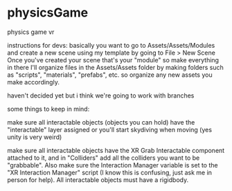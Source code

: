 # physicsGame
physics game vr

instructions for devs:
basically you want to go to Assets/Assets/Modules and create a new scene using my template by going to File > New Scene
Once you've created your scene that's your "module" so make everything in there
I'll organize files in the Assets/Assets folder by making folders such as "scripts", "materials", "prefabs", etc. so organize any new assets you make accordingly.

haven't decided yet but i think we're going to work with branches

some things to keep in mind:

make sure all interactable objects (objects you can hold) have the "interactable" layer assigned or you'll start skydiving when moving (yes unity is very weird)

make sure all interactable objects have the XR Grab Interactable component attached to it, and in "Colliders" add all the colliders you want to be "grabbable". Also make sure the Interaction Manager variable is set to the "XR Interaction Manager" script (I know this is confusing, just ask me in person for help). All interactable objects must have a rigidbody.
